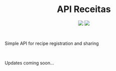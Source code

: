 <h1 align="center"> API Receitas </h1>
<p align="center">
<img src="https://img.shields.io/badge/Nodejs-v.20.12-green" />
<img src="https://img.shields.io/badge/Status-InProgress-orange" />
</p>

<br>
<p>Simple API for recipe registration and sharing</p>
<br>
<p>Updates coming soon...</p>
